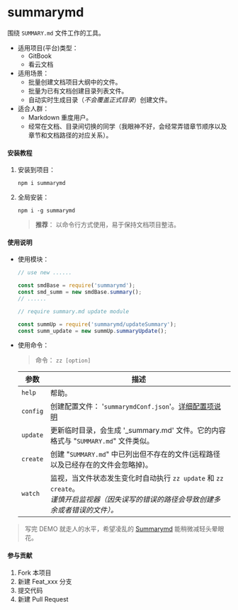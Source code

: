 # summarymd

围绕 `SUMMARY.md` 文件工作的工具。

* 适用项目(平台)类型：
    - GitBook
    - 看云文档
* 适用场景：
    - 批量创建文档项目大纲中的文件。
    - 批量为已有文档创建目录列表文件。
    - 自动实时生成目录（*不会覆盖正式目录*）创建文件。
* 适合人群：
    - Markdown 重度用户。
    - 经常在文档、目录间切换的同学（我眼神不好，会经常弄错章节顺序以及章节和文档路径的对应关系）。

#### 安装教程

1. 安装到项目：
   
   ```
   npm i summarymd
   ```

2. 全局安装：

    ```
    npm i -g summarymd
    ```
    > **推荐**： 以命令行方式使用，易于保持文档项目整洁。

#### 使用说明

* 使用模块：
    ```js
    // use new ......

    const smdBase = require('summarymd');
    const smd_summ = new smdBase.summary();
    // ......

    // require summary.md update module

    const summUp = require('summarymd/updateSummary');
    const summ_update = new summUp.summaryUpdate();
    ```

* 使用命令：

   > 命令： `zz [option]`

   |参数|描述|
   -----|----
    `help`    |帮助。
    `config`  |创建配置文件： '`summarymdConf.json`'。[详细配置项说明](http://class877.gitee.io/summarymd)
    `update`  |更新临时目录，会生成 '_summary.md' 文件。它的内容格式与 "`SUMMARY.md`" 文件类似。
    `create`  |创建 "`SUMMARY.md`" 中已列出但不存在的文件(远程路径以及已经存在的文件会忽略掉)。
    `watch`   |监视，当文件状态发生变化时自动执行 `zz update` 和 `zz create`。<br>*谨慎开启监视器（因失误写的错误的路径会导致创建多余或者错误的文件）。*

> 写完 DEMO 就走人的水平，希望凌乱的 [Summarymd](http://class877.gitee.io/summarymd) 能稍微减轻头晕眼花。

#### 参与贡献

1. Fork 本项目
2. 新建 Feat_xxx 分支
3. 提交代码
4. 新建 Pull Request